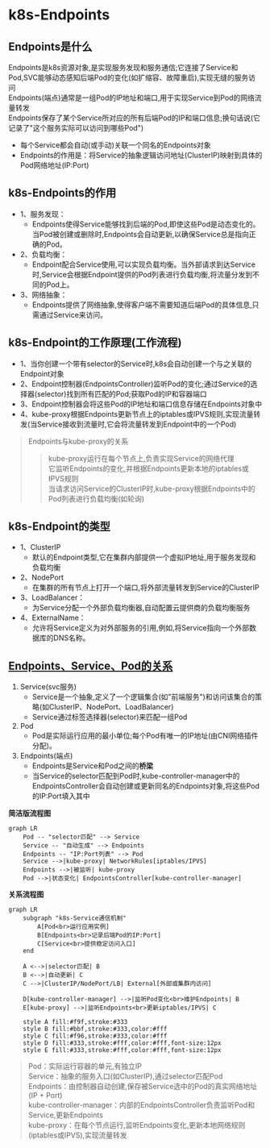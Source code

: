 # k8s-Endpoints

## Endpoints是什么
Endpoints是k8s资源对象,是实现服务发现和服务通信;它连接了Service和Pod,SVC能够动态感知后端Pod的变化(如扩缩容、故障重启),实现无缝的服务访问  
Endpoints(端点)通常是一组Pod的IP地址和端口,用于实现Service到Pod的网络流量转发   
Endpoints保存了某个Service所对应的所有后端Pod的IP和端口信息;换句话说(它记录了"这个服务实际可以访问到哪些Pod")  
  - 每个Service都会自动(或手动)关联一个同名的Endpoints对象  
  - Endpoints的作用是：将Service的抽象逻辑访问地址(ClusterIP)映射到具体的Pod网络地址(IP:Port)  

## k8s-Endpoints的作用
- 1、服务发现：
    - Endpoints使得Service能够找到后端的Pod,即使这些Pod是动态变化的。当Pod被创建或删除时,Endpoints会自动更新,以确保Service总是指向正确的Pod。
- 2、负载均衡：
    - Endpoint配合Service使用,可以实现负载均衡。当外部请求到达Service时,Service会根据Endpoint提供的Pod列表进行负载均衡,将流量分发到不同的Pod上。
- 3、网络抽象：
    - Endpoints提供了网络抽象,使得客户端不需要知道后端Pod的具体信息,只需通过Service来访问。

## k8s-Endpoint的工作原理(工作流程)
- 1、当你创建一个带有selector的Service时,k8s会自动创建一个与之关联的Endpoint对象  
- 2、Endpoint控制器(EndpointsController)监听Pod的变化;通过Service的选择器(selector)找到所有匹配的Pod;获取Pod的IP和容器端口   
- 3、Endpoint控制器会将这些Pod的IP地址和端口信息存储在Endpoints对象中  
- 4、kube-proxy根据Endpoints更新节点上的iptables或IPVS规则,实现流量转发(当Service接收到流量时,它会将流量转发到Endpoint中的一个Pod)  
>Endpoints与kube-proxy的关系 
>>kube-proxy运行在每个节点上,负责实现Service的网络代理  
>>它监听Endpoints的变化,并根据Endpoints更新本地的iptables或IPVS规则  
>>当请求访问Service的ClusterIP时,kube-proxy根据Endpoints中的Pod列表进行负载均衡(如轮询)  

## k8s-Endpoint的类型
- 1、ClusterIP 
  - 默认的Endpoint类型,它在集群内部提供一个虚拟IP地址,用于服务发现和负载均衡  
- 2、NodePort
  - 在集群的所有节点上打开一个端口,将外部流量转发到Service的ClusterIP 
- 3、LoadBalancer：
  - 为Service分配一个外部负载均衡器,自动配置云提供商的负载均衡服务  
- 4、ExternalName：
  - 允许将Service定义为对外部服务的引用,例如,将Service指向一个外部数据库的DNS名称。
  
## [Endpoints、Service、Pod的关系](https://github.com/gitseen/gitOps/blob/main/k8s/k8s-label.md#k8s-labelscontrolsvcendpoints%E5%85%B3%E7%B3%BB)
1. Service(svc服务)
   - Service是一个抽象,定义了一个逻辑集合(如"前端服务")和访问该集合的策略(如ClusterIP、NodePort、LoadBalancer)
   - Service通过标签选择器(selector)来匹配一组Pod  
2. Pod
   - Pod是实际运行应用的最小单位;每个Pod有唯一的IP地址(由CNI网络插件分配)。
3. Endpoints(端点)  
   - Endpoints是Service和Pod之间的**桥梁**  
   - 当Service的selector匹配到Pod时,kube-controller-manager中的EndpointsController会自动创建或更新同名的Endpoints对象,将这些Pod的IP:Port填入其中  

**简洁版流程图**  
```mermaid
graph LR
    Pod -- "selector匹配" --> Service
    Service -- "自动生成" --> Endpoints
    Endpoints -- "IP:Port列表" --> Pod
    Service -->|kube-proxy| NetworkRules[iptables/IPVS]
    Endpoints -->|被监听| kube-proxy
    Pod -->|状态变化| EndpointsController[kube-controller-manager]
```

**关系流程图**
```mermaid
graph LR
    subgraph "k8s-Service通信机制"
        A[Pod<br>运行应用实例] 
        B[Endpoints<br>记录后端Pod的IP:Port]
        C[Service<br>提供稳定访问入口]
    end

    A <-->|selector匹配| B
    B <-->|自动更新| C
    C -->|ClusterIP/NodePort/LB| External[外部或集群内访问]

    D[kube-controller-manager] -->|监听Pod变化<br>维护Endpoints| B
    E[kube-proxy] -->|监听Endpoints<br>更新iptables/IPVS| C

    style A fill:#f9f,stroke:#333
    style B fill:#bbf,stroke:#333,color:#fff
    style C fill:#f96,stroke:#333,color:#fff
    style D fill:#333,stroke:#fff,color:#fff,font-size:12px
    style E fill:#333,stroke:#fff,color:#fff,font-size:12px
```
>Pod：实际运行容器的单元,有独立IP  
Service：抽象的服务入口(如ClusterIP),通过selector匹配Pod  
Endpoints：由控制器自动创建,保存被Service选中的Pod的真实网络地址(IP + Port)  
kube-controller-manager：内部的EndpointsController负责监听Pod和Service,更新Endpoints  
kube-proxy：在每个节点运行,监听Endpoints变化,更新本地网络规则(iptables或IPVS),实现流量转发  

